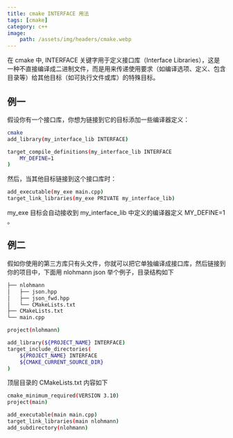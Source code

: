 ```yaml
---
title: cmake INTERFACE 用法
tags: [cmake]
category: c++
image:
    path: /assets/img/headers/cmake.webp
---
```


在 cmake 中, INTERFACE 关键字用于定义接口库（Interface Libraries），这是一种不直接编译成二进制文件，而是用来传递使用要求（如编译选项、定义、包含目录等）给其他目标（如可执行文件或库）的特殊目标。

## 例一

假设你有一个接口库，你想为链接到它的目标添加一些编译器定义：

```bash
cmake
add_library(my_interface_lib INTERFACE)

target_compile_definitions(my_interface_lib INTERFACE
    MY_DEFINE=1
)
```

然后，当其他目标链接到这个接口库时：

```bash
add_executable(my_exe main.cpp)
target_link_libraries(my_exe PRIVATE my_interface_lib)
```
my_exe 目标会自动接收到 my_interface_lib 中定义的编译器定义 MY_DEFINE=1 。 

## 例二

假如你使用的第三方库只有头文件，你就可以把它单独编译成接口库，然后链接到你的项目中，下面用 nlohmann json 举个例子，目录结构如下

```bash
├── nlohmann
│   ├── json.hpp
│   ├── json_fwd.hpp
│   └── CMakeLists.txt
├── CMakeLists.txt
└── main.cpp
```

```bash
project(nlohmann)

add_library(${PROJECT_NAME} INTERFACE)
target_include_directories(
    ${PROJECT_NAME} INTERFACE
    ${CMAKE_CURRENT_SOURCE_DIR}
)
```

顶层目录的 CMakeLists.txt 内容如下

```bash
cmake_minimum_required(VERSION 3.10)
project(main)

add_executable(main main.cpp)
target_link_libraries(main nlohmann)
add_subdirectory(nlohmann)
```

